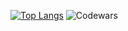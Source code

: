 [![Top Langs](https://github-readme-stats.vercel.app/api/top-langs/?username=atvKail&layout=compact)](https://github.com/anuraghazra/github-readme-stats)
![Codewars](https://github.r2v.ch/codewars?user=4e1&top_languages=true)
